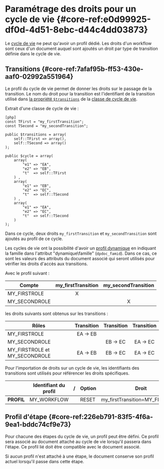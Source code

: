 # Paramétrage des droits pour un cycle de vie {#core-ref:e0d99925-df0d-4d51-8ebc-d44c4dd03873}

Le [cycle de vie][workflow] ne peut qu'avoir un profil dédié. Les droits d'un
workflow sont ceux d'un document auquel sont ajoutés un droit par type de
transition définie dans le cycle de vie.

## Transitions {#core-ref:7afaf95b-ff53-430e-aaf0-02992a551964}

Le profil du cycle de vie permet de donner les droits sur le passage de la
transition. Le nom du droit pour la transition est l'identifiant de la
transition utilisé dans [la propriété `$transitions`][wf_transitions] de la
[classe de cycle de vie][wf_class].

Extrait d'une classe de cycle de vie :

    [php]
    const TFirst = "my_firstTransition"; 
    const TSecond = "my_secondTransition"; 
    
    public $transitions = array(
        self::TFirst => array(),
        self::TSecond => array()
    );
    
    public $cycle = array(
        array(
            "e1" => "EA",
            "e2" => "EB",
            "t"  => self::TFirst
        ) ,
        array(
            "e1" => "EB",
            "e2" => "EC",
            "t"  => self::TSecond
        ) ,
        array(
            "e1" => "EA",
            "e2" => "EC",
            "t"  => self::TSecond
        )
    );

Dans ce cycle, deux droits `my_firstTransition` et `my_secondTransition` sont
ajoutés au profil de ce cycle.

Les cycles de vie ont la possibilité d'avoir un [profil dynamique][dynprof]
en indiquant la famille dans l'attribut "dynamique\famille" (`dpdoc_famid`).
Dans ce cas, ce sont les valeurs des attributs du document associé qui seront
utilisés pour vérifier les droits d'accès aux transitions.

Avec le profil suivant :

|     Compte    |        my_firstTransition       |       my_secondTransition       |
| ------------- | :-----------------------------: | :-----------------------------: |
| MY_FIRSTROLE  | <span class="aclgreen">X</span> |                                 |
| MY_SECONDROLE |                                 | <span class="aclgreen">X</span> |

les droits suivants sont obtenus sur les transitions :

| Rôles                         | Transition | Transition | Transition |
| ----------------------------- | :--------: | :--------: | :--------: |
| MY_FIRSTROLE                  | EA → EB    |            |            |
| MY_SECONDROLE                 |            | EB → EC    | EA → EC    |
| MY_FIRSTROLE et MY_SECONDROLE | EA → EB    | EB → EC    | EA → EC    |

Pour l'importation de droits sur un cycle de vie, les identifiants des
transitions sont utilisés pour référencer les droits spécifiques.

|            | Identifiant du profil |  /  | Option |              Droit              |               Droit               |
| ---------- | --------------------- | --- | ------ | ------------------------------- | --------------------------------- |
| __PROFIL__ | MY_WORKFLOW           |     | RESET  | my_firstTransition=MY_FIRSTROLE | my_secondTransition=MY_SECONDROLE |


## Profil d'étape {#core-ref:226eb791-83f5-4f6a-9ea1-bddc74cf9e73}

Pour chacune des étapes du cycle de vie, un profil peut être défini. Ce profil
sera associé au document attaché au cycle de vie lorsqu'il passera dans l'étape.
Ce profil lié doit être compatible avec le document associé.

Si aucun profil n'est attaché à une étape, le document conserve son profil
actuel lorsqu'il passe dans cette étape.




<!-- links -->
[workflow]:         #core-ref:55a53d99-0c24-48d8-8cb9-1caa171f2e9a
[dynprof]:          #core-ref:bc24834a-b380-4681-ae94-08b93076a7e8
[wf_transitions]:   #core-ref:0215aec3-671e-40b5-98e9-2ea651eff224
[wf_class]:         #core-ref:9da51559-24b0-4697-9620-a611a877a7e8